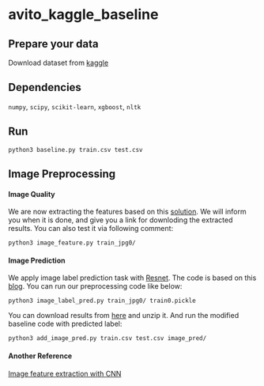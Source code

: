 # avito_kaggle_baseline

## Prepare your data

Download dataset from [kaggle](https://www.kaggle.com/c/avito-demand-prediction/data)

## Dependencies
`numpy`, `scipy`, `scikit-learn`, `xgboost`, `nltk`

## Run

```
python3 baseline.py train.csv test.csv
```

## Image Preprocessing

#### Image Quality

We are now extracting the features based on this [solution](https://www.kaggle.com/shivamb/ideas-for-image-features-and-image-quality). We will inform you when it is done, and give you a link for downloding the extracted results. You can also test it via following comment:
```
python3 image_feature.py train_jpg0/
```

#### Image Prediction



We apply image label prediction task with [Resnet](https://keras.io/applications/#resnet50). The code is based on this [blog](https://www.learnopencv.com/keras-tutorial-using-pre-trained-imagenet-models/). You can run our preprocessing code like below:
```
python3 image_label_pred.py train_jpg0/ train0.pickle
```
You can download results from [here](https://drive.google.com/file/d/1zi9vXs9Z8-Yaeq4Ca3mA1ao5t-6-xRaH/view?usp=sharing) and unzip it. And run the modified baseline code with predicted label:
```
python3 add_image_pred.py train.csv test.csv image_pred/
```

#### Another Reference

[Image feature extraction with CNN](https://medium.com/@franky07724_57962/using-keras-pre-trained-models-for-feature-extraction-in-image-clustering-a142c6cdf5b1)
